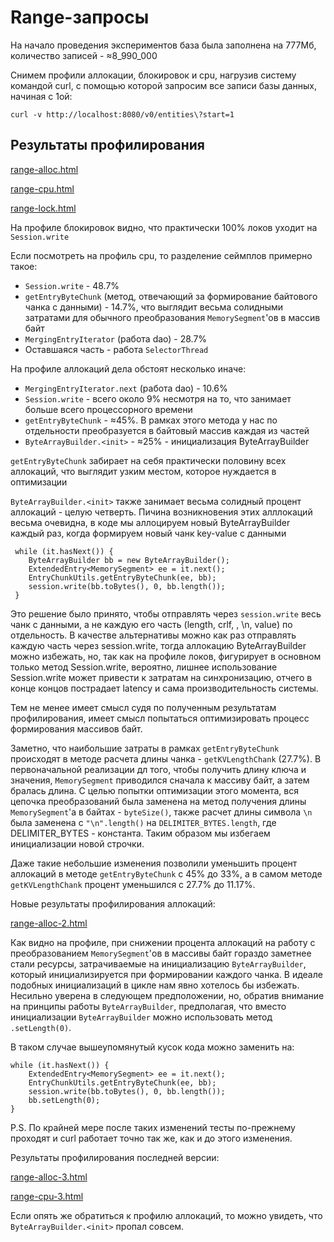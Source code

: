 # Range-запросы

На начало проведения экспериментов база была заполнена на 777Мб, количество записей - ≈8_990_000

Снимем профили аллокации, блокировок и cpu, нагрузив систему командой curl, 
с помощью которой запросим все записи базы данных, начиная с 1ой: 

```
curl -v http://localhost:8080/v0/entities\?start=1
```

## Результаты профилирования

[range-alloc.html](data%2Frange-alloc.html)

[range-cpu.html](data%2Frange-cpu.html)

[range-lock.html](data%2Frange-lock.html)


На профиле блокировок видно, что практически 100% локов уходит на `Session.write`

Если посмотреть на профиль cpu, то разделение сеймплов примерно такое:

- `Session.write` - 48.7% 
- `getEntryByteChunk` (метод, отвечающий за формирование байтового чанка с данными) - 14.7%, что выглядит весьма солидными
затратами для обычного преобразования `MemorySegment`'ов в массив байт
- `MergingEntryIterator` (работа dao) - 28.7% 
- Оставшаяся часть - работа `SelectorThread`

На профиле аллокаций дела обстоят несколько иначе: 

- `MergingEntryIterator.next` (работа dao) - 10.6%
- `Session.write` - всего около 9% несмотря на то, что занимает больше всего процессорного времени
- `getEntryByteChunk` - ≈45%. В рамках этого метода у нас по отдельности преобразуется в байтовый массив каждая из частей 
- `ByteArrayBuilder.<init>` - ≈25% - инициализация ByteArrayBuilder

`getEntryByteChunk` забирает на себя практически половину всех аллокаций, что выглядит узким местом, которое нуждается 
в оптимизации

`ByteArrayBuilder.<init>` также занимает весьма солидный процент аллокаций - целую четверть. Пичина возникновения этих алллокаций весьма очевидна, 
в коде мы аллоцируем новый ByteArrayBuilder каждый раз, когда формируем новый чанк key-value с данными

```
 while (it.hasNext()) {
    ByteArrayBuilder bb = new ByteArrayBuilder();
    ExtendedEntry<MemorySegment> ee = it.next();
    EntryChunkUtils.getEntryByteChunk(ee, bb);
    session.write(bb.toBytes(), 0, bb.length());
 }
```

Это решение было принято, чтобы отправлять через `session.write` весь чанк с данными, а не каждую его часть 
(length, crlf, <key>, \n, value) по отдельность. В качестве альтернативы можно как раз отправлять каждую часть через session.write, 
тогда аллокацию ByteArrayBuilder можно избежать, но, так как на профиле локов, фигурирует в основном только метод Session.write, 
вероятно, лишнее использование Session.write может привести к затратам на синхронизацию, отчего в конце концов пострадает latency 
и сама производительность системы. 

Тем не менее имеет смысл судя по полученным результатам профилирования, имеет смысл попытаться оптимизировать процесс формирования 
массивов байт.

Заметно, что наибольшие затраты в рамках `getEntryByteChunk` происходят в методе расчета длины чанка - `getKVLengthChank` 
(27.7%). 
В первоначальной реализации дл того, чтобы получить длину ключа и значения, `MemorySegment` приводился сначала к массиву 
байт, а затем бралась длина. С целью попытки оптимизации этого момента, вся цепочка преобразований была заменена на метод 
получения длины `MemorySegment`'а в байтах - `byteSize()`, также расчет длины символа `\n` была заменена с `"\n".length()` 
на `DELIMITER_BYTES.length`, где DELIMITER_BYTES - константа. Таким образом мы избегаем инициализации новой строчки.

Даже такие небольшие изменения позволили уменьшить процент аллокаций в методе `getEntryByteChunk` с 45% до 33%, а в самом 
методе `getKVLengthChank` процент уменьшился с 27.7% до 11.17%.

Новые результаты профилирования аллокаций:

[range-alloc-2.html](data%2Frange-alloc-2.html)

Как видно на профиле, при снижении процента аллокаций на работу с преобразованием `MemorySegment`'ов в массивы байт 
гораздо заметнее стали ресурсы, затрачиваемые на инициализацию `ByteArrayBuilder`, который инициализируется при формировании каждого 
чанка. В идеале подобных инициализаций в цикле нам явно хотелось бы избежать. Несильно уверена в следующем предположении, 
но, обратив внимание на принципы работы 
`ByteArrayBuilder`, предполагая, что вместо инициализации `ByteArrayBuilder` можно использовать метод `.setLength(0)`.

В таком случае вышеупомянутый кусок кода можно заменить на:

```
while (it.hasNext()) {
    ExtendedEntry<MemorySegment> ee = it.next();
    EntryChunkUtils.getEntryByteChunk(ee, bb);
    session.write(bb.toBytes(), 0, bb.length());
    bb.setLength(0);
}
```

P.S. По крайней мере после таких изменений тесты по-прежнему проходят и curl работает точно так же, как и до этого изменения.

Результаты профилирования последней версии: 

[range-alloc-3.html](data%2Frange-alloc-3.html)

[range-cpu-3.html](data%2Frange-cpu-3.html)

Если опять же обратиться к профилю аллокаций, то можно увидеть, что `ByteArrayBuilder.<init>` пропал совсем. 